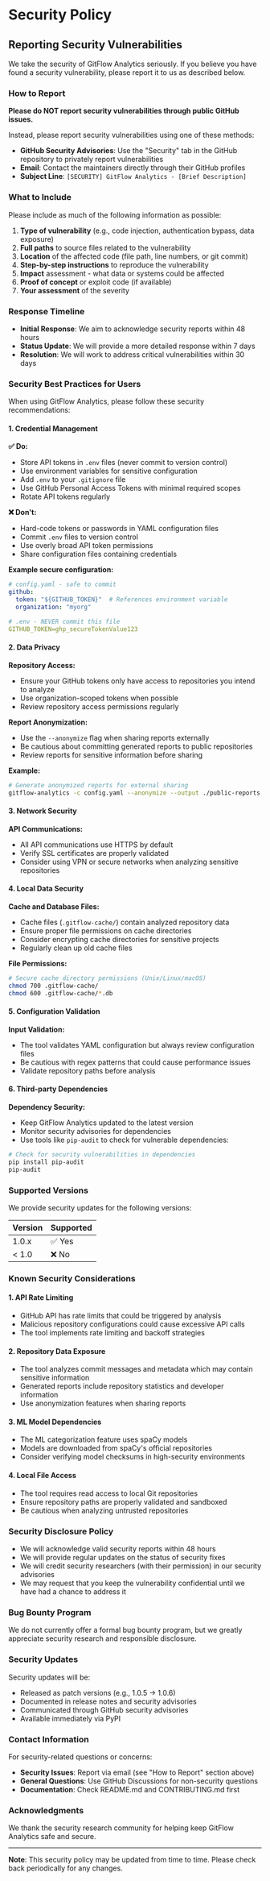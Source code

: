 # Security Policy

## Reporting Security Vulnerabilities

We take the security of GitFlow Analytics seriously. If you believe you have found a security vulnerability, please report it to us as described below.

### How to Report

**Please do NOT report security vulnerabilities through public GitHub issues.**

Instead, please report security vulnerabilities using one of these methods:
- **GitHub Security Advisories**: Use the "Security" tab in the GitHub repository to privately report vulnerabilities
- **Email**: Contact the maintainers directly through their GitHub profiles
- **Subject Line**: `[SECURITY] GitFlow Analytics - [Brief Description]`

### What to Include

Please include as much of the following information as possible:

1. **Type of vulnerability** (e.g., code injection, authentication bypass, data exposure)
2. **Full paths** to source files related to the vulnerability
3. **Location** of the affected code (file path, line numbers, or git commit)
4. **Step-by-step instructions** to reproduce the vulnerability
5. **Impact** assessment - what data or systems could be affected
6. **Proof of concept** or exploit code (if available)
7. **Your assessment** of the severity

### Response Timeline

- **Initial Response**: We aim to acknowledge security reports within 48 hours
- **Status Update**: We will provide a more detailed response within 7 days
- **Resolution**: We will work to address critical vulnerabilities within 30 days

### Security Best Practices for Users

When using GitFlow Analytics, please follow these security recommendations:

#### 1. Credential Management

**✅ Do:**
- Store API tokens in `.env` files (never commit to version control)
- Use environment variables for sensitive configuration
- Add `.env` to your `.gitignore` file
- Use GitHub Personal Access Tokens with minimal required scopes
- Rotate API tokens regularly

**❌ Don't:**
- Hard-code tokens or passwords in YAML configuration files
- Commit `.env` files to version control  
- Use overly broad API token permissions
- Share configuration files containing credentials

**Example secure configuration:**
```yaml
# config.yaml - safe to commit
github:
  token: "${GITHUB_TOKEN}"  # References environment variable
  organization: "myorg"

# .env - NEVER commit this file
GITHUB_TOKEN=ghp_secureTokenValue123
```

#### 2. Data Privacy

**Repository Access:**
- Ensure your GitHub tokens only have access to repositories you intend to analyze
- Use organization-scoped tokens when possible
- Review repository access permissions regularly

**Report Anonymization:**
- Use the `--anonymize` flag when sharing reports externally
- Be cautious about committing generated reports to public repositories
- Review reports for sensitive information before sharing

**Example:**
```bash
# Generate anonymized reports for external sharing
gitflow-analytics -c config.yaml --anonymize --output ./public-reports
```

#### 3. Network Security

**API Communications:**
- All API communications use HTTPS by default
- Verify SSL certificates are properly validated
- Consider using VPN or secure networks when analyzing sensitive repositories

#### 4. Local Data Security

**Cache and Database Files:**
- Cache files (`.gitflow-cache/`) contain analyzed repository data
- Ensure proper file permissions on cache directories
- Consider encrypting cache directories for sensitive projects
- Regularly clean up old cache files

**File Permissions:**
```bash
# Secure cache directory permissions (Unix/Linux/macOS)
chmod 700 .gitflow-cache/
chmod 600 .gitflow-cache/*.db
```

#### 5. Configuration Validation

**Input Validation:**
- The tool validates YAML configuration but always review configuration files
- Be cautious with regex patterns that could cause performance issues
- Validate repository paths before analysis

#### 6. Third-party Dependencies

**Dependency Security:**
- Keep GitFlow Analytics updated to the latest version
- Monitor security advisories for dependencies
- Use tools like `pip-audit` to check for vulnerable dependencies:

```bash
# Check for security vulnerabilities in dependencies
pip install pip-audit
pip-audit
```

### Supported Versions

We provide security updates for the following versions:

| Version | Supported          |
| ------- | ------------------ |
| 1.0.x   | ✅ Yes             |
| < 1.0   | ❌ No              |

### Known Security Considerations

#### 1. API Rate Limiting

- GitHub API has rate limits that could be triggered by analysis
- Malicious repository configurations could cause excessive API calls
- The tool implements rate limiting and backoff strategies

#### 2. Repository Data Exposure

- The tool analyzes commit messages and metadata which may contain sensitive information
- Generated reports include repository statistics and developer information
- Use anonymization features when sharing reports

#### 3. ML Model Dependencies

- The ML categorization feature uses spaCy models
- Models are downloaded from spaCy's official repositories
- Consider verifying model checksums in high-security environments

#### 4. Local File Access

- The tool requires read access to local Git repositories
- Ensure repository paths are properly validated and sandboxed
- Be cautious when analyzing untrusted repositories

### Security Disclosure Policy

- We will acknowledge valid security reports within 48 hours
- We will provide regular updates on the status of security fixes
- We will credit security researchers (with their permission) in our security advisories
- We may request that you keep the vulnerability confidential until we have had a chance to address it

### Bug Bounty Program

We do not currently offer a formal bug bounty program, but we greatly appreciate security research and responsible disclosure.

### Security Updates

Security updates will be:
- Released as patch versions (e.g., 1.0.5 → 1.0.6)
- Documented in release notes and security advisories
- Communicated through GitHub security advisories
- Available immediately via PyPI

### Contact Information

For security-related questions or concerns:
- **Security Issues**: Report via email (see "How to Report" section above)  
- **General Questions**: Use GitHub Discussions for non-security questions
- **Documentation**: Check README.md and CONTRIBUTING.md first

### Acknowledgments

We thank the security research community for helping keep GitFlow Analytics safe and secure.

---

**Note**: This security policy may be updated from time to time. Please check back periodically for any changes.